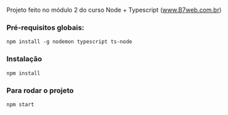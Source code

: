 Projeto feito no módulo 2 do curso Node + Typescript (www.B7web.com.br)

### Pré-requisitos globais:
`npm install -g nodemon typescript ts-node`

### Instalação
`npm install`

### Para rodar o projeto
`npm start`